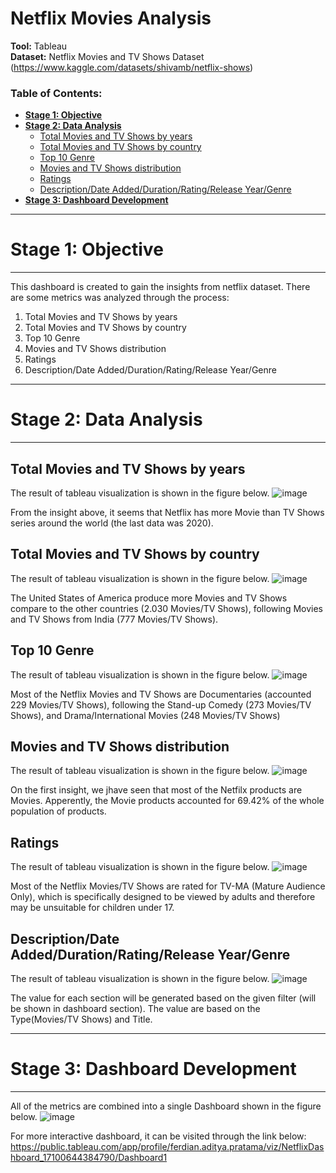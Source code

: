# Netflix Movies Analysis

**Tool:** Tableau<br>
**Dataset:** Netflix Movies and TV Shows Dataset (https://www.kaggle.com/datasets/shivamb/netflix-shows)


### Table of Contents:

- [**Stage 1: Objective**](#stage-1-objective)
- [**Stage 2: Data Analysis**](#stage-2-data-analysis)
    - [Total Movies and TV Shows by years](#total-movies-and-tv-shows-by-year)
    - [Total Movies and TV Shows by country](#total-movies-and-tv-shows-by-country)
    - [Top 10 Genre](#top-10-genre)
    - [Movies and TV Shows distribution](#movies-and-tv-shows-distribution)
    - [Ratings](#ratings)    
    - [Description/Date Added/Duration/Rating/Release Year/Genre](#card-analysis)
- [**Stage 3: Dashboard Development**](#stage-3-dashboard-development)

---

# **Stage 1: Objective**

---

This dashboard is created to gain the insights from netflix dataset. There are some metrics was analyzed through the process:

1. Total Movies and TV Shows by years
2. Total Movies and TV Shows by country
3. Top 10 Genre
4. Movies and TV Shows distribution
5. Ratings
6. Description/Date Added/Duration/Rating/Release Year/Genre

---

# **Stage 2: Data Analysis**

---

## Total Movies and TV Shows by years
The result of tableau visualization is shown in the figure below.
![image](https://github.com/FluffyArc/Netflix_dashboard/assets/40890491/5f203a6c-83a0-4b08-b508-fc967b6e9d78)

From the insight above, it seems that Netflix has more Movie than TV Shows series around the world (the last data was 2020).

## Total Movies and TV Shows by country
The result of tableau visualization is shown in the figure below.
![image](https://github.com/FluffyArc/Netflix_dashboard/assets/40890491/14084fdb-9e67-46e0-8b76-e31d2246c0d2)

The United States of America produce more Movies and TV Shows compare to the other countries (2.030 Movies/TV Shows), following Movies and TV Shows from India (777 Movies/TV Shows).

## Top 10 Genre
The result of tableau visualization is shown in the figure below.
![image](https://github.com/FluffyArc/Netflix_dashboard/assets/40890491/2ccc9f35-0bf5-4f06-9ac4-005e9fb77c72)

Most of the Netflix Movies and TV Shows are Documentaries (accounted 229 Movies/TV Shows), following the Stand-up Comedy (273 Movies/TV Shows), and Drama/International Movies (248 Movies/TV Shows)

## Movies and TV Shows distribution
The result of tableau visualization is shown in the figure below.
![image](https://github.com/FluffyArc/Netflix_dashboard/assets/40890491/5f979dd0-1df1-477e-9a33-5bdcb78d161a)

On the first insight, we jhave seen that most of the Netfilx products are Movies. Apperently, the Movie products accounted for 69.42% of the whole population of products.

## Ratings
The result of tableau visualization is shown in the figure below.
![image](https://github.com/FluffyArc/Netflix_dashboard/assets/40890491/7865d333-ef7c-4d76-83fa-a49f05c39e44)

Most of the Netflix Movies/TV Shows are rated for TV-MA (Mature Audience Only), which is specifically designed to be viewed by adults and therefore may be unsuitable for children under 17.

## Description/Date Added/Duration/Rating/Release Year/Genre
The result of tableau visualization is shown in the figure below.
![image](https://github.com/FluffyArc/Netflix_dashboard/assets/40890491/e1c28f05-45cc-4a42-9b11-32c6036cf0b3)

The value for each section will be generated based on the given filter (will be shown in dashboard section). The value are based on the Type(Movies/TV Shows) and Title.

---

# **Stage 3: Dashboard Development**

---

All of the metrics are combined into a single Dashboard shown in the figure below.
![image](https://github.com/FluffyArc/Netflix_dashboard/assets/40890491/c6eed182-7a90-4190-96f7-60f752d0c3a5)

For more interactive dashboard, it can be visited through the link below:
https://public.tableau.com/app/profile/ferdian.aditya.pratama/viz/NetflixDashboard_17100644384790/Dashboard1